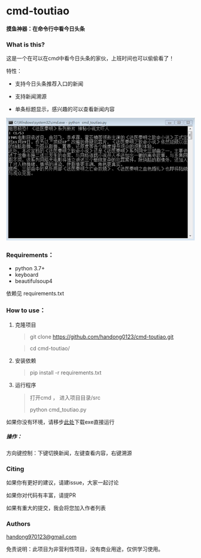 # cmd-toutiao
#### 摸鱼神器：在命令行中看今日头条



### What is this?

这是一个在可以在cmd中看今日头条的家伙，上班时间也可以偷偷看了！

特性：

- 支持今日头条推荐入口的新闻

- 支持新闻溯源

- 单条标题显示，感兴趣的可以查看新闻内容

  

![](./img/img1.jpg)



### Requirements：

- python 3.7+
- keyboard
- beautifulsoup4

依赖见 requirements.txt



### How to use：

1. 克隆项目

   > git clone https://github.com/handong0123/cmd-toutiao.git

   > cd cmd-toutiao/

2. 安装依赖

   > pip install -r requirements.txt

3. 运行程序

   > 打开cmd ， 进入项目目录/src
   >
   > python cmd_toutiao.py



如果你没有环境，请移步[此处](https://github.com/handong0123/cmd-toutiao/releases/tag/1.0)下载exe直接运行



##### 操作：

方向键控制：下键切换新闻，左键查看内容，右键溯源



### Citing

如果你有更好的建议，请建issue，大家一起讨论

如果你对代码有丰富，请提PR

如果有重大的提交，我会将您加入作者列表



### Authors

handong970123@gmail.com



免责说明：此项目为非营利性项目，没有商业用途，仅供学习使用。